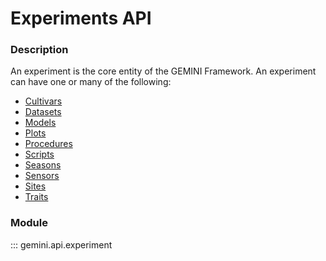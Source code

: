 # Experiments API

### Description

An experiment is the core entity of the GEMINI Framework. An experiment can have one or many of the following: 

- [Cultivars](cultivars.md)
- [Datasets](datasets.md)
- [Models](models.md)
- [Plots](plots.md)
- [Procedures](procedures.md)
- [Scripts](scripts.md)
- [Seasons](seasons.md)
- [Sensors](sensors.md)
- [Sites](sites.md)
- [Traits](traits.md)

### Module

::: gemini.api.experiment